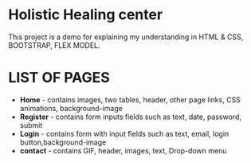 # Holistic Healing center

This project is a demo for explaining my understanding in HTML & CSS, BOOTSTRAP, FLEX MODEL.

# LIST OF PAGES

- **Home** - contains images, two tables, header, other page links, CSS animations, background-image
- **Register** - contains form inputs fields such as text, date, password, submit
- **Login** - contains form with input fields such as text, email, login button,background-image
- **contact** - contains GIF, header, images, text, Drop-down menu
